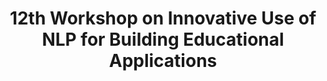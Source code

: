 ---
title: 12th Workshop on Innovative Use of NLP for Building Educational Applications
permalink: /bea/2017
redirect_from: /bea/12
redirect_to: https://www.cs.rochester.edu/~tetreaul/emnlp-bea12.html
---